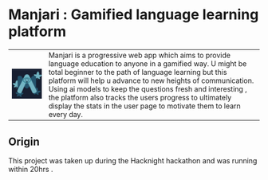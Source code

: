 # Manjari : Gamified language learning platform
<table>
<tr>
<td>
<img src="assets/images/512.png" alt="Logo" width="200%" height="200%">
</td>
<td>
Manjari is a progressive web app which aims to provide language education to anyone in a gamified way. U might be total beginner to the path of language learning but this platform will help u advance to new heights of communication. Using ai models to keep the questions fresh and interesting , the platform also tracks the users progress to ultimately display the stats in the user page to motivate them to learn every day.
</td>
</tr>
</table>

## Origin
This project was taken up during the Hacknight hackathon and was running within 20hrs .

